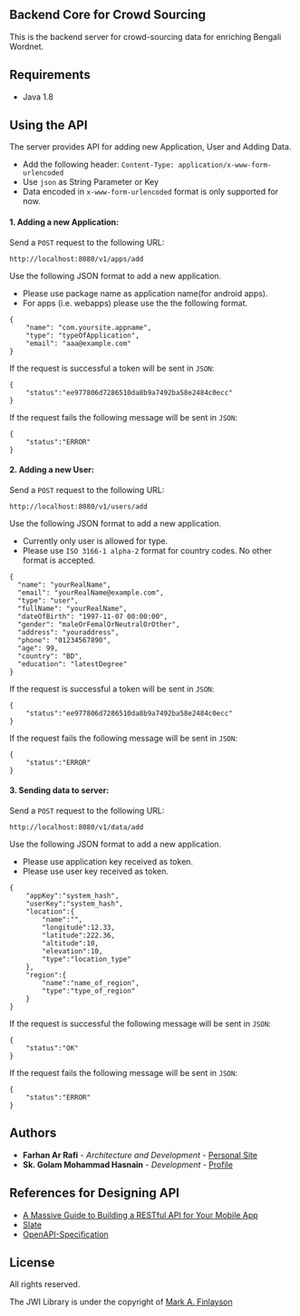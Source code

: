## Backend Core for Crowd Sourcing

This is the backend server for crowd-sourcing data for enriching Bengali Wordnet.

## Requirements

* Java 1.8

## Using the API

The server provides API for adding new Application, User and Adding Data.
* Add the following header:
`Content-Type: application/x-www-form-urlencoded`
* Use `json` as String Parameter or Key
* Data encoded in `x-www-form-urlencoded` format is only supported for now.

#### 1. Adding a new Application:
Send a `POST` request to the following URL:
```
http://localhost:8080/v1/apps/add
```
Use the following JSON format to add a new application.
* Please use package name as application name(for android apps).
* For apps (i.e. webapps) please use the the following format.

```
{
    "name": "com.yoursite.appname",
    "type": "typeOfApplication",
    "email": "aaa@example.com"
}
```
If the request is successful a token will be sent in `JSON`:
```
{
    "status":"ee977806d7286510da8b9a7492ba58e2484c0ecc"
}
```
If the request fails the following message will be sent in `JSON`:
```
{
    "status":"ERROR"
}
```

#### 2. Adding a new User:
Send a `POST` request to the following URL:
```
http://localhost:8080/v1/users/add
```
Use the following JSON format to add a new application.
* Currently only user is allowed for type.
* Please use `ISO 3166-1 alpha-2` format for country codes.
No other format is accepted.

```
{
  "name": "yourRealName",
  "email": "yourRealName@example.com",
  "type": "user",
  "fullName": "yourRealName",
  "dateOfBirth": "1997-11-07 00:00:00",
  "gender": "maleOrFemalOrNeutralOrOther",
  "address": "youraddress",
  "phone": "01234567890",
  "age": 99,
  "country": "BD",
  "education": "latestDegree"
}
```
If the request is successful a token will be sent in `JSON`:
```
{
    "status":"ee977806d7286510da8b9a7492ba58e2484c0ecc"
}
```
If the request fails the following message will be sent in `JSON`:
```
{
    "status":"ERROR"
}
```

#### 3. Sending data to server:
Send a `POST` request to the following URL:
```
http://localhost:8080/v1/data/add
```
Use the following JSON format to add a new application.
* Please use application key received as token.
* Please use user key received as token.

```
{  
    "appKey":"system_hash",
    "userKey":"system_hash",
    "location":{  
        "name":"",
        "longitude":12.33,
        "latitude":222.36,
        "altitude":10,
        "elevation":10,
        "type":"location_type"
    },
    "region":{  
        "name":"name_of_region",
        "type":"type_of_region"
    }
}
```
If the request is successful the following message will be sent in `JSON`:
```
{
    "status":"OK"
}
```
If the request fails the following message will be sent in `JSON`:
```
{
    "status":"ERROR"
}
```
## Authors

* **Farhan Ar Rafi** - *Architecture and Development* - [Personal Site](https://farhanarrafi.com)
* **Sk. Golam Mohammad Hasnain** - *Development* - [Profile](https://github.com/Oithe)

## References for Designing API
* [A Massive Guide to Building a RESTful API for Your Mobile App](https://savvyapps.com/blog/how-to-build-restful-api-mobile-app)
* [Slate](https://github.com/lord/slate)
* [OpenAPI-Specification](https://github.com/OAI/OpenAPI-Specification/blob/master/versions/3.0.1.md)


## License

All rights reserved.

The JWI Library is under the copyright of [Mark A. Finlayson](https://users.cs.fiu.edu/~markaf/)